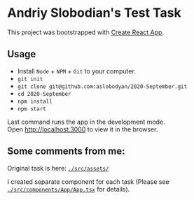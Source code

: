 # Andriy Slobodian's Test Task 
This project was bootstrapped with [Create React App](https://github.com/facebook/create-react-app).

## Usage
- Install `Node` + `NPM` + `Git` to your computer.
- `git init`
- `git clone git@github.com:aslobodyan/2020-September.git`
- `cd 2020-September`
- `npm install`
- `npm start`

Last command runs the app in the development mode.<br />
Open [http://localhost:3000](http://localhost:3000) to view it in the browser.

## Some comments from me:
Original task is here: [`./src/assets/`](https://github.com/aslobodyan/2020-September/tree/master/src/assets)

I created separate component for each task (Please see [`./src/components/App/App.tsx`](https://github.com/aslobodyan/2020-September/tree/master/src/assets) for details).
